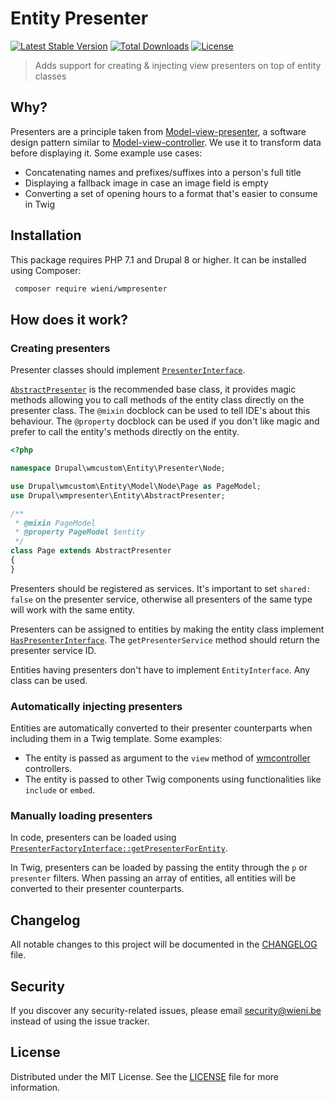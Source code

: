 Entity Presenter
======================

[![Latest Stable Version](https://poser.pugx.org/wieni/wmpresenter/v/stable)](https://packagist.org/packages/wieni/wmpresenter)
[![Total Downloads](https://poser.pugx.org/wieni/wmpresenter/downloads)](https://packagist.org/packages/wieni/wmpresenter)
[![License](https://poser.pugx.org/wieni/wmpresenter/license)](https://packagist.org/packages/wieni/wmpresenter)

> Adds support for creating & injecting view presenters on top of entity classes

## Why?
Presenters are a principle taken from 
[Model-view-presenter](https://en.wikipedia.org/wiki/Model%E2%80%93view%E2%80%93presenter), a software design pattern 
similar to [Model-view-controller](https://en.wikipedia.org/wiki/Model%E2%80%93view%E2%80%93controller). We use it to 
transform data before displaying it. Some example use cases:
- Concatenating names and prefixes/suffixes into a person's full title
- Displaying a fallback image in case an image field is empty
- Converting a set of opening hours to a format that's easier to consume in Twig

## Installation
This package requires PHP 7.1 and Drupal 8 or higher. It can be
installed using Composer:

```bash
 composer require wieni/wmpresenter
```

## How does it work?
### Creating presenters
Presenter classes should implement [`PresenterInterface`](src/Entity/PresenterInterface.php).

[`AbstractPresenter`](src/Entity/AbstractPresenter.php) is the recommended base class, it provides magic methods 
allowing you to call methods of the entity class directly on the presenter class. The `@mixin` docblock can be used to 
tell IDE's about this behaviour. The `@property` docblock can be used if you don't like magic and prefer to call the 
entity's methods directly on the entity.

```php
<?php

namespace Drupal\wmcustom\Entity\Presenter\Node;

use Drupal\wmcustom\Entity\Model\Node\Page as PageModel;
use Drupal\wmpresenter\Entity\AbstractPresenter;

/**
 * @mixin PageModel
 * @property PageModel $entity
 */
class Page extends AbstractPresenter
{
}
```

Presenters should be registered as services. It's important to set `shared: false` on the presenter service, otherwise 
all presenters of the same type will work with the same entity.

Presenters can be assigned to entities by making the entity class implement 
[`HasPresenterInterface`](src/Entity/HasPresenterInterface.php). The `getPresenterService` method should return the 
presenter service ID.

Entities having presenters don't have to implement `EntityInterface`. Any class can be used. 

### Automatically injecting presenters
Entities are automatically converted to their presenter counterparts when including them in a Twig template. 
Some examples:
- The entity is passed as argument to the `view` method of [wmcontroller](https://github.com/wieni/wmcontroller) 
  controllers.
- The entity is passed to other Twig components using functionalities like `include` or `embed`.

### Manually loading presenters
In code, presenters can be loaded using
[`PresenterFactoryInterface::getPresenterForEntity`](src/PresenterFactoryInterface.php). 

In Twig, presenters can be loaded by passing the entity through the `p` or `presenter` filters. When passing an array
of entities, all entities will be converted to their presenter counterparts.

## Changelog
All notable changes to this project will be documented in the
[CHANGELOG](CHANGELOG.md) file.

## Security
If you discover any security-related issues, please email
[security@wieni.be](mailto:security@wieni.be) instead of using the issue
tracker.

## License
Distributed under the MIT License. See the [LICENSE](LICENSE) file
for more information.
